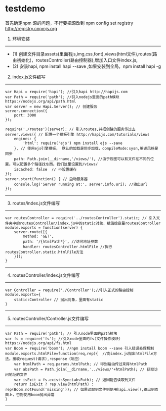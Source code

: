 # testdemo
首先确定npm 源的问题，不行要把源改到 npm config set registry http://registry.cnpmjs.org
1. 环境安装
-------------------
* (1) 创建文件目录assets(里面有js,img,css,font),views(html文件),routes(路由初始化)，routesController(路由控制器),增加入口文件index.js,
* (2) 安装hapi, npm install hapi --save ,如果安装到全局，npm install hapi -g
2. index.js文件编写
-------------------
```
var Hapi = require('hapi'); //引入hapi http://hapijs.com
var Path = require('path'); //引入nodejs里面的path模块 https://nodejs.org/api/path.html
var server = new Hapi.Server(); // 创建服务
server.connection({
	port: 3000
});

require('./routes')(server); // 引入routes,并把创建的服务传过去
server.views({ // 配置一个模板引擎 http://hapijs.com/tutorials/views
	engines: { 
		'html': require('ejs') npm install ejs --save
	}, // 使用ejs引擎模板， 默认的加载是同步加载，compileMode:sysn,编译风格是同步
	path: Path.join(__dirname,'/views/'), //由于视图可以有文件在不同的位置，可以配置多个路径找东西，我们这里设置到/views/
	isCached: false  // 不设置缓存
});
server.start(function() { // 启动服务器
	console.log('Server running at:', server.info.uri); //输出url
});
```
-------------------
3. routes/index.js文件编写
-------------------
```
var routesController = require('../routesController').static; // 引入文件夹中的routesController/index.js中的static对象，赋值给变量routesController
module.exports = function(server) {
	server.route([{
		method: 'GET',
		path: '/{htmlPath*}', //访问地址参数
		handler: routesController.htmlFile //执行routesController.static.htmlFile方法
	}]);
}
```
-------------------
4. routesController/index.js文件编写
-------------------
```
var Controller = require('./Controller');//引入正式的路由控制
module.exports={
	static:Controller // 抛出对象，里面有static
}
```
-------------------
5. routesController/Controller.js文件编写
-------------------
```
var Path = require('path'); // 引入node里面的path模块
var fs = require('fs'); //引入node里面的fs(文件操作模块) https://nodejs.org/api/fs.html
var Boom = require('boom'); //npm install boom --save 引入错误处理机制
module.exports.htmlFile=function(req,rep){  //向index.js抛出htmlFile方法，接收request(请求),response（响应）
	var htmlPath = req.params.htmlPath; // 得到路由传过来得htmlPath
	var absPath = Path.join(__dirname,'../views/'+htmlPath); // 获取访问地址的文件
	var isExit = fs.existsSync(absPath); // 返回能否读取到文件
	return isExit ? rep.view(htmlPath) : rep(Boom.notFound('missing')); // 如果读取到文件则使用hapi.view(),输出到页面上，否则使用boom抛出异常
}
```
-------------------